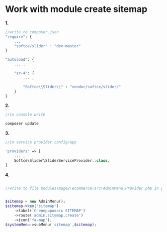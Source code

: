 # Work with module create sitemap

**1.**
```php
//write to composer.json
"require": {
    ...
    "softce/slider" : "dev-master"
}

"autoload": {
    ... ,

    "sr-4": {
        ... ,

        "Softce\\Slider\\" : "vendor/softce/slider/"
    }
}
```


**2.**
```php
//in console write

composer update
```


**3.**
```php
//in service provider config/app

'providers' => [
    ... ,
    Softce\Slider\SliderServiceProvider::class,
]
```


**4.**
```php

//write to file modules\mage2\ecommerce\src\AdminMenu\Provider.php in group System


$sitemap = new AdminMenu();
$sitemap->key('sitemap')
    ->label('Сгенерировать SITEMAP')
    ->route('admin.sitemap.create')
    ->icon('fa-map');
$systemMenu->subMenu('sitemap',$sitemap);
```

